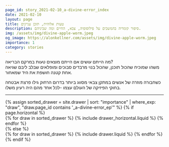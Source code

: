 ```yaml
---
page_id: story_2021-02-10_a-divine-error_index
date: 2021-02-10
layout: page
title: טעות אלוהית, תוכן עניינים
description: סיפור קומדיה בהמשכים על פילוסופיה, צבא, החיים ומה שביניהם.
img: /assets/img/divine-apple-worm.jpeg
og_image: https://alonkellner.com/assets/img/divine-apple-worm.jpeg
importance: 1
category: stories
---
```


מה הייתם עושים אם הייתם מוצאים טעות במרקם הבריאה?  
משהו שמוכיח שהכול תוכנן, שהכול בנוי מרבדים סבוכים ומופלאים שבלב ליבם שגיאה אחת קטנה חושפת את היד שמאחור.

כשחבורה מוזרה של אנשים במתקן צבאי מסווג ביותר בדרום הרחוק גילו פרצת אבטחה בחוקי הפיזיקה של העולם עצמו -לכל אחד מהם היה רעיון משלו.

---

<!-- pages/drawer.md -->
<div class="drawer">
<!-- Display drawer without categories -->
{% assign sorted_drawer = site.drawer | sort: "importance" | where_exp: "draw", "draw.page_id contains '_a-divine-error_ep'" %}
<!-- Generate cards for each draw -->
{% if page.horizontal %}
    <div class="container">
    <div class="row row-cols-1 row-cols-md-2">
        {% for draw in sorted_drawer %}
        {% include drawer_horizontal.liquid %}
        {% endfor %}
    </div>
    </div>
{% else %}
    <div class="row row-cols-1 row-cols-md-3">
    {% for draw in sorted_drawer %}
        {% include drawer.liquid %}
    {% endfor %}
    </div>
{% endif %}
</div>
